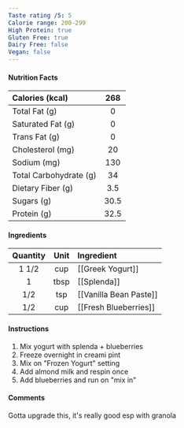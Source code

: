 ```yaml
---
Taste rating /5: 5
Calorie range: 200-299
High Protein: true
Gluten Free: true
Dairy Free: false
Vegan: false
---
```

#### Nutrition Facts
| Calories (kcal) | 268 |
| :-- | :--: |
| Total Fat (g) | 0 |
| Saturated Fat (g) | 0 |
| Trans Fat (g) | 0 |
| Cholesterol (mg) | 20 |
| Sodium (mg) | 130 |
| Total Carbohydrate (g) | 34 |
| Dietary Fiber (g) | 3.5 |
| Sugars (g) | 30.5 |
| Protein (g) | 32.5 |
#### Ingredients
| Quantity | Unit | Ingredient |
| :--: | :--: | :--- |
| 1 1/2 | cup | [[Greek Yogurt]] |
| 1 | tbsp | [[Splenda]] |
| 1/2 | tsp | [[Vanilla Bean Paste]] |
| 1/2 | cup | [[Fresh Blueberries]] |
#### Instructions

1. Mix yogurt with splenda + blueberries
2. Freeze overnight in creami pint
3. Mix on "Frozen Yogurt" setting
4. Add almond milk and respin once
5. Add blueberries and run on "mix in"

#### Comments

Gotta upgrade this, it's really good esp with granola